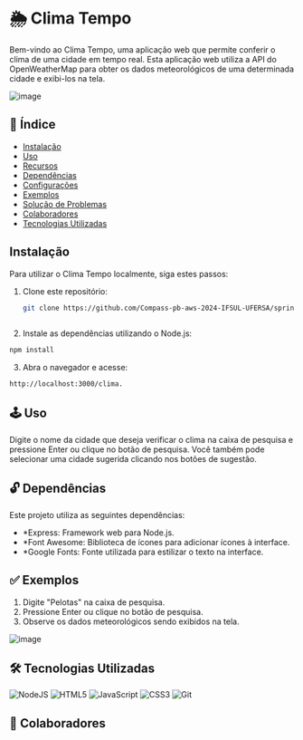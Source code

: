 # 🌦️ Clima Tempo

Bem-vindo ao Clima Tempo, uma aplicação web que permite conferir o clima de uma cidade em tempo real.
Esta aplicação web utiliza a API do OpenWeatherMap para obter os dados meteorológicos de uma determinada cidade e exibi-los na tela.

![image](https://github.com/YeffersonSilva/Pizzeria-System/assets/117882117/39d12125-2f15-436d-b6aa-956ec507d6b8)


## 📍 Índice

- [Instalação](#instalação)
- [Uso](#uso)
- [Recursos](#recursos)
- [Dependências](#dependências)
- [Configurações](#configurações)
- [Exemplos](#exemplos)
- [Solução de Problemas](#solução-de-problemas)
- [Colaboradores](#colaboradores)
- [Tecnologias Utilizadas](#tecnologias-utilizadas)

##  Instalação

Para utilizar o Clima Tempo localmente, siga estes passos:

1. Clone este repositório:
   ```bash
   git clone https://github.com/Compass-pb-aws-2024-IFSUL-UFERSA/sprint-2-pb-aws-ifsul-ufersa.git
 
  2. Instale as dependências utilizando o Node.js:
  ```bash
  npm install
  ```
  3. Abra o navegador e acesse:
  ```bash
  http://localhost:3000/clima.
  ```



## 🕹️ Uso

Digite o nome da cidade que deseja verificar o clima na caixa de pesquisa e pressione Enter ou clique no botão de pesquisa. Você também pode selecionar uma cidade sugerida clicando nos botões de sugestão.

## 🔓 Dependências

Este projeto utiliza as seguintes dependências:

- *Express: Framework web para Node.js.
- *Font Awesome: Biblioteca de ícones para adicionar ícones à interface.
- *Google Fonts: Fonte utilizada para estilizar o texto na interface.



## ✅ Exemplos

1. Digite "Pelotas" na caixa de pesquisa.
2. Pressione Enter ou clique no botão de pesquisa.
3. Observe os dados meteorológicos sendo exibidos na tela.

![image](https://github.com/YeffersonSilva/Pizzeria-System/assets/117882117/080553c4-2b8a-4a4c-9316-6b96bd2e4605)








## 🛠 Tecnologias Utilizadas
 
![NodeJS](https://img.shields.io/badge/node.js-6DA55F?style=for-the-badge&logo=node.js&logoColor=white)
![HTML5](https://img.shields.io/badge/html5-%23E34F26.svg?style=for-the-badge&logo=html5&logoColor=white)
![JavaScript](https://img.shields.io/badge/javascript-%23323330.svg?style=for-the-badge&logo=javascript&logoColor=%23F7DF1E)
![CSS3](https://img.shields.io/badge/css3-%231572B6.svg?style=for-the-badge&logo=css3&logoColor=white)
![Git](https://img.shields.io/badge/git-%23F05033.svg?style=for-the-badge&logo=git&logoColor=white)


## 👥 Colaboradores



